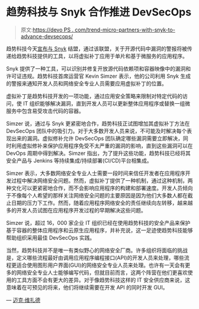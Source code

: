 # 趋势科技与 Snyk 合作推进 DevSecOps

> 原文:[https://devo PS . com/trend-micro-partners-with-snyk-to-advance-devsecops/](https://devops.com/trend-micro-partners-with-snyk-to-advance-devsecops/)

趋势科技今天[宣布与 Snyk](https://blog.trendmicro.com/trend-micro-partners-with-snyk/) 结盟，通过该联盟，关于开源代码中漏洞的警报将被传递给趋势科技提供的工具，以将虚拟补丁应用于单片和基于微服务的应用程序。

Snyk 提供了一种工具，可以识别并修复开放源代码依赖项和容器映像中的漏洞和许可证违规。趋势科技首席运营官 Kevin Simzer 表示，他的公司利用 Snyk 生成的警报来通知开发人员和网络安全专业人员需要应用虚拟补丁的位置。

虚拟补丁是趋势科技开发的一项功能，通过应用安全策略来限制对特定代码的访问，使 IT 组织能够解决漏洞，直到开发人员可以更新整体应用程序或替换一组微服务中包含易受攻击代码的容器。

Simzer 说，通过与 Snyk 更紧密地合作，趋势科技正试图增加其虚拟补丁方法在 DevSecOps 团队中的吸引力。对于大多数开发人员来说，不可能及时解决每个表现出来的漏洞。虚拟修补允许 DevSecOps 团队确定哪些漏洞需要立即解决，同时利用虚拟修补来保护应用程序免受不太严重的漏洞的影响，直到这些漏洞可以在 DevOps 周期中得到解决。Simzer 指出，为了提升这些功能，趋势科技已经将其安全产品与 Jenkins 等持续集成/持续部署(CI/CD)平台相集成。

Simzer 表示，大多数网络安全专业人士需要一段时间来信任开发者在应用程序开发过程中解决网络安全问题。然而，虚拟补丁提供了一种机制，通过这种机制，两种文化可以更紧密地合作，而不会影响应用程序的构建和部署速度。开发人员倾向于不像每个人希望的那样关注网络安全问题的主要原因是因为他们大多数人都在截止日期的压力下工作。然而，随着应用程序网络安全的责任继续向左转移，越来越多的开发人员试图在应用程序开发过程的早期解决这些问题。

Simzer 说，超过 16，000 家企业 IT 组织已经在使用趋势科技的安全产品来保护基于容器的整体应用程序和云原生应用程序，并补充说，这一足迹使趋势科技能够帮助组织采用最佳 DevSecOps 实践。

当然，趋势科技并不是唯一有类似野心的网络安全厂商。许多组织将面临的挑战是，定义哪些流程最好由调用应用程序编程接口(API)的开发人员来处理，哪些流程更适合使用图形用户界面(GUI)的网络安全专业人员来处理。也许有一天会有更多的网络安全专业人士能够编写代码，但就目前而言，这两个阵营在他们更喜欢使用的工具方面不会有更大的差异。对于像趋势科技这样的 IT 安全供应商来说，这意味着在可预见的将来，他们将继续需要在开发 API 的同时开发 GUI。

— [迈克·维扎德](https://devops.com/author/mike-vizard/)
